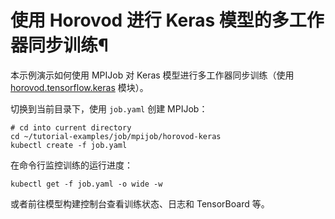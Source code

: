 # 使用 Horovod 进行 Keras 模型的多工作器同步训练¶

本示例演示如何使用 MPIJob 对 Keras 模型进行多工作器同步训练（使用 [horovod.tensorflow.keras](https://horovod.readthedocs.io/en/stable/api.html#module-horovod.tensorflow.keras) 模块）。

切换到当前目录下，使用 `job.yaml` 创建 MPIJob：

```shell
# cd into current directory
cd ~/tutorial-examples/job/mpijob/horovod-keras
kubectl create -f job.yaml
```

在命令行监控训练的运行进度：

```shell
kubectl get -f job.yaml -o wide -w
```

或者前往模型构建控制台查看训练状态、日志和 TensorBoard 等。
